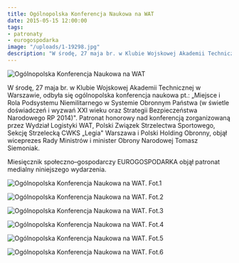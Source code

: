 ```yaml
---
title: Ogólnopolska Konferencja Naukowa na WAT
date: 2015-05-15 12:00:00
tags:
- patronaty
- eurogospodarka
image: "/uploads/1-19298.jpg"
description: "W środę, 27 maja br. w Klubie Wojskowej Akademii Technicznej w Warszawie, odbyła się ogólnopolska konferencja naukowa pt.: Miejsce i Rola Podsystemu Niemilitarnego w Systemie Obronnym Państwa (w świetle doświadczeń i wyzwań XXI wieku oraz Strategii Bezpieczeństwa Narodowego RP 2014)."
---
```


![Ogólnopolska Konferencja Naukowa na WAT](/uploads/1-19298.jpg)

W środę, 27 maja br. w Klubie Wojskowej Akademii Technicznej w Warszawie, odbyła się ogólnopolska konferencja naukowa pt.: „Miejsce i Rola Podsystemu Niemilitarnego w Systemie Obronnym Państwa (w świetle doświadczeń i wyzwań XXI wieku oraz Strategii Bezpieczeństwa Narodowego RP 2014)". Patronat honorowy nad konferencją zorganizowaną przez Wydział Logistyki WAT, Polski Związek Strzelectwa Sportowego, Sekcję Strzelecką CWKS „Legia" Warszawa i Polski Holding Obronny, objął wiceprezes Rady Ministrów i minister Obrony Narodowej Tomasz Siemoniak.



Miesięcznik społeczno–gospodarczy EUROGOSPODARKA objął patronat medialny niniejszego wydarzenia.

![Ogólnopolska Konferencja Naukowa na WAT. Fot.1](/uploads/000326.jpg)

![Ogólnopolska Konferencja Naukowa na WAT. Fot.2](/uploads/000327.jpg)

![Ogólnopolska Konferencja Naukowa na WAT. Fot.3](/uploads/1-19293.jpg)

![Ogólnopolska Konferencja Naukowa na WAT. Fot.4](/uploads/1-19295.jpg)

![Ogólnopolska Konferencja Naukowa na WAT. Fot.5](/uploads/1-19300.jpg)

![Ogólnopolska Konferencja Naukowa na WAT. Fot.6](/uploads/dsc_5200.jpg)

